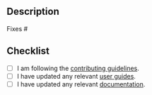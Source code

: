 <!--
  Hello, thanks for submitting a pull request! Please provide enough information so we can review it.
-->

## Description

Fixes #

## Checklist

- [ ] I am following the [contributing guidelines]( https://github.com/AlphaKretin/emcee-tournament-bot/blob/master/.github/CONTRIBUTING.md).
- [ ] I have updated any relevant [user guides]( https://github.com/AlphaKretin/emcee-tournament-bot/blob/master/guides).
- [ ] I have updated any relevant [documentation]( https://github.com/AlphaKretin/emcee-tournament-bot/blob/master/docs).
